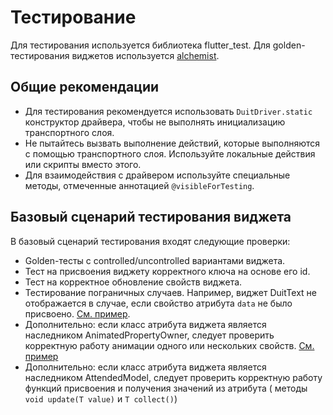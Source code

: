 # Тестирование

Для тестирования используется библиотека flutter_test. Для golden-тестирования виджетов используется
[alchemist](https://github.com/Betterment/alchemist).

## Общие рекомендации

- Для тестирования рекомендуется использовать `DuitDriver.static` конструктор драйвера, чтобы не
  выполнять инициализацию транспортного слоя.
- Не пытайтесь вызвать выполнение действий, которые выполняются с помощью транспортного слоя.
  Используйте локальные действия или скрипты вместо этого.
- Для взаимодействия с драйвером используйте специальные методы, отмеченные
  аннотацией `@visibleForTesting`.

## Базовый сценарий тестирования виджета

В базовый сценарий тестирования входят следующие проверки:

- Golden-тесты с controlled/uncontrolled вариантами виджета.
- Тест на присвоения виджету корректного ключа на основе его id.
- Тест на корректное обновление свойств виджета.
- Тестирование пограничных случаев. Например, виджет DuitText не отображается в случае, если
  свойство атрибута `data` не было присвоено. [См.
  пример](https://github.com/Duit-Foundation/flutter_duit/blob/ca220c12bc95b94dc09d29ef41595a36424cef14/test/d_text_test.dart#L94C5-L94C15).
- Дополнительно: если класс атрибута виджета является наследником AnimatedPropertyOwner, следует
  проверить корректную работу анимации одного или нескольких
  свойств. [См. пример](https://github.com/Duit-Foundation/flutter_duit/blob/ca220c12bc95b94dc09d29ef41595a36424cef14/test/d_text_test.dart#L177)
- Дополнительно: если класс атрибута виджета является наследником AttendedModel, следует проверить
  корректную работу функций присвоения и получения значений из атрибута (
  методы `void update(T value)` и `T collect()`)